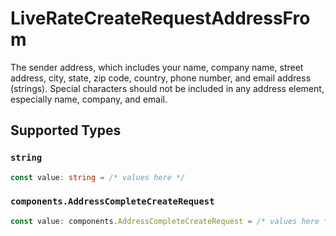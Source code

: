 # LiveRateCreateRequestAddressFrom

The sender address, which includes your name, company name, street address, city, state, zip code, 
country, phone number, and email address (strings). Special characters should not be included in 
any address element, especially name, company, and email.


## Supported Types

### `string`

```typescript
const value: string = /* values here */
```

### `components.AddressCompleteCreateRequest`

```typescript
const value: components.AddressCompleteCreateRequest = /* values here */
```

